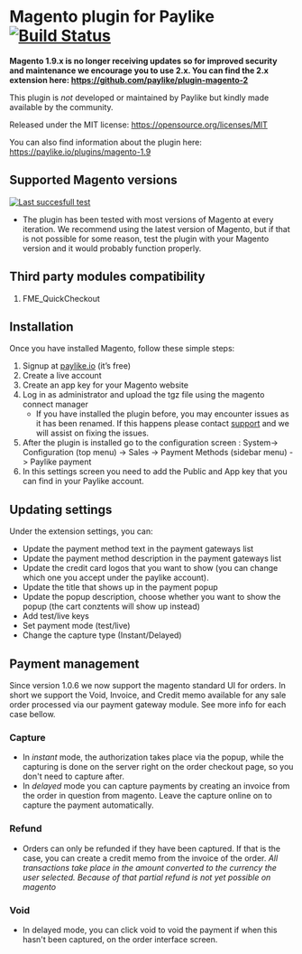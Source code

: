 # Magento plugin for Paylike [![Build Status](https://travis-ci.org/paylike/plugin-magento-1.9.svg?branch=master)](https://travis-ci.org/paylike/plugin-magento-1.9)

**Magento 1.9.x is no longer receiving updates so for improved security and maintenance we encourage you to use 2.x. You can find the 2.x extension here: https://github.com/paylike/plugin-magento-2**

This plugin is *not* developed or maintained by Paylike but kindly made
available by the community.

Released under the MIT license: https://opensource.org/licenses/MIT

You can also find information about the plugin here: https://paylike.io/plugins/magento-1.9

## Supported Magento versions

[![Last succesfull test](https://log.derikon.ro/api/v1/log/read?tag=magento19&view=svg&label=Magento&key=ecommerce&background=d75f07)](https://log.derikon.ro/api/v1/log/read?tag=magento19&view=html)

* The plugin has been tested with most versions of Magento at every iteration. We recommend using the latest version of Magento, but if that is not possible for some reason, test the plugin with your Magento version and it would probably function properly.

## Third party modules compatibility
1. FME_QuickCheckout

## Installation

Once you have installed Magento, follow these simple steps:
1. Signup at [paylike.io](https://paylike.io) (it’s free)
1. Create a live account
1. Create an app key for your Magento website
1. Log in as administrator and upload the tgz file using the magento connect manager
    * If you have installed the plugin before, you may encounter issues as it has been renamed. If this happens please contact [support](https://paylike.io/contact) and we will assist on fixing the issues.
1. After the plugin is installed go to the configuration screen : System-> Configuration (top menu)  -> Sales -> Payment Methods (sidebar menu) -> Paylike payment
1. In this settings screen you need to  add the Public and App key that you can find in your Paylike account.


## Updating settings

Under the extension settings, you can:
 * Update the payment method text in the payment gateways list
 * Update the payment method description in the payment gateways list
 * Update the credit card logos that you want to show (you can change which one you accept under the paylike account).
 * Update the title that shows up in the payment popup 
 * Update the popup description, choose whether you want to show the popup  (the cart conztents will show up instead)
 * Add test/live keys
 * Set payment mode (test/live)
 * Change the capture type (Instant/Delayed)
 
## Payment management

Since version 1.0.6 we now support the magento standard UI for orders. In short we support the Void, Invoice, and Credit memo available for any sale order processed via our payment gateway module. See more info for each case bellow.
 
### Capture
 
* In *instant* mode, the authorization takes place via the popup, while the capturing is done on the server right on the order checkout page, so you don't need to capture after. 
* In *delayed* mode you can capture payments by creating an invoice from the order in question from magento. Leave the capture online on to capture the payment automatically. 

### Refund

* Orders can only be refunded if they have been captured. If that is the case, you can create a credit memo from the invoice of the order. *All transactions take place in the amount converted to the currency the user selected. Because of that partial refund is not yet possible on magento*

### Void

* In delayed mode, you can click void to void the payment if when this hasn't been captured, on the order interface screen.
 
  
